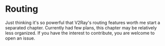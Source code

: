 # Routing

Just thinking it's so powerful that V2Ray's routing features worth me start a separated chapter. Currently had few plans, this chapter may be relatively less organized. If you have the interest to contribute, you are welcome to open an issue.
